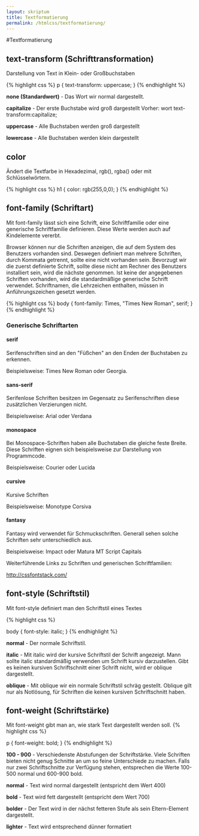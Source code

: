 ```yaml
---
layout: skriptum
title: Textformatierung
permalink: /htmlcss/textformatierung/
---
```

#Textformatierung


## text-transform (Schrifttransformation)

Darstellung von Text in Klein- oder Großbuchstaben

{% highlight css %}
p {
  text-transform: uppercase;
}
{% endhighlight %}

**none (Standardwert)** - Das Wort wir normal dargestellt.

**capitalize** - Der erste Buchstabe wird groß dargestellt Vorher: wort text-transform:capitalize;

**uppercase** - Alle Buchstaben werden groß dargestellt

**lowercase** - Alle Buchstaben werden klein dargestellt

## color

Ändert die Textfarbe in Hexadezimal, rgb(), rgba() oder mit Schlüsselwörtern.

{% highlight css %}
h1 {
  color: rgb(255,0,0);
}
{% endhighlight %}

## font-family (Schriftart)

Mit font-family lässt sich eine Schrift, eine Schriftfamilie oder eine generische Schriftfamilie definieren. Diese Werte werden auch auf Kindelemente vererbt.

Browser können nur die Schriften anzeigen, die auf dem System des Benutzers vorhanden sind. Deswegen definiert man mehrere Schriften, durch Kommata getrennt, sollte eine nicht vorhanden sein. Bevorzugt wir die zuerst definierte Schrift, sollte diese nicht am Rechner des Benutzers installiert sein, wird die nächste genommen. Ist keine der angegebenen Schriften vorhanden, wird die standardmäßige generische Schrift verwendet. Schriftnamen, die Lehrzeichen enthalten, müssen in Anführungszeichen gesetzt werden.

{% highlight css %}
body { 
  font-family: Times, "Times New Roman", serif;
}
{% endhighlight %}

### Generische Schriftarten

#### serif

Serifenschriften sind an den "Füßchen" an den Enden der Buchstaben zu erkennen.

Beispielsweise: Times New Roman oder Georgia.

#### sans-serif

Serifenlose Schriften besitzen im Gegensatz zu Serifenschriften diese zusätzlichen Verzierungen nicht.

Beispielsweise: Arial oder Verdana


#### monospace

Bei Monospace-Schriften haben alle Buchstaben die gleiche feste Breite. Diese Schriften eignen sich beispielsweise zur Darstellung von Programmcode.

Beispielsweise: Courier oder Lucida

 

#### cursive

Kursive Schriften

Beispielsweise: Monotype Corsiva

 

#### fantasy

Fantasy wird verwendet für Schmuckschriften. Generall sehen solche Schriften sehr unterschiedlich aus.

Beispielsweise: Impact oder Matura MT Script Capitals

 

Weiterführende Links zu Schriften und generischen Schriftfamilien:

<http://cssfontstack.com/>

##  font-style (Schriftstil)

Mit font-style definiert man den Schriftstil eines Textes

{% highlight css %}

body { 
  font-style: italic;
}
{% endhighlight %}

**normal** - Der normale Schriftstil.

**italic** - Mit italic wird der kursive Schriftstil der Schrift angezeigt. Mann sollte italic standardmäßig verwenden um Schrift kursiv darzustellen. Gibt es keinen kursiven Schriftschnitt einer Schrift nicht, wird er oblique dargestellt.

**oblique** - Mit oblique wir ein normale Schriftstil schräg gestellt. Oblique gilt nur als Notlösung, für Schriften die keinen kursiven Schriftschnitt haben.




## font-weight (Schriftstärke)

Mit font-weight gibt man an, wie stark Text dargestellt werden soll.
{% highlight css %}
	
p {
    font-weight: bold;
}
{% endhighlight %}

**100 - 900** - Verschiedenste Abstufungen der Schriftstärke. Viele Schriften bieten nicht genug Schnitte an um so feine Unterschiede zu machen. Falls nur zwei Schriftschnitte zur Verfügung stehen, entsprechen die Werte 100-500 normal und 600-900 bold.

**normal** - Text wird normal dargestellt (entspricht dem Wert 400)

**bold** - Text wird fett dargestellt (entspricht dem Wert 700)

**bolder** - Der Text wird in der nächst fetteren Stufe als sein Eltern-Element dargestellt.

**lighter** - Text wird entsprechend dünner formatiert
